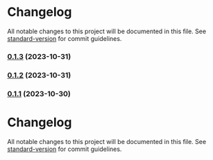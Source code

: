 # Changelog

All notable changes to this project will be documented in this file. See [standard-version](https://github.com/conventional-changelog/standard-version) for commit guidelines.

### [0.1.3](https://github.com/mokkapps/changelog-generator-demo/compare/v0.1.2...v0.1.3) (2023-10-31)

### [0.1.2](https://github.com/mokkapps/changelog-generator-demo/compare/v0.1.1...v0.1.2) (2023-10-31)

### [0.1.1](https://github.com/mokkapps/changelog-generator-demo/compare/v0.1.0...v0.1.1) (2023-10-30)

# Changelog

All notable changes to this project will be documented in this file. See [standard-version](https://github.com/conventional-changelog/standard-version) for commit guidelines.
